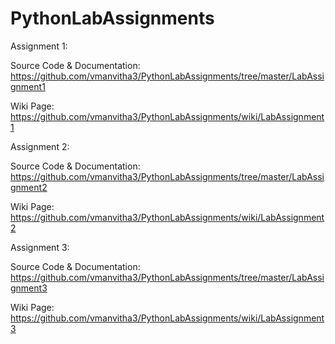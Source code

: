 # PythonLabAssignments

Assignment 1:

Source Code & Documentation: https://github.com/vmanvitha3/PythonLabAssignments/tree/master/LabAssignment1

Wiki Page: https://github.com/vmanvitha3/PythonLabAssignments/wiki/LabAssignment1


Assignment 2:

Source Code & Documentation: https://github.com/vmanvitha3/PythonLabAssignments/tree/master/LabAssignment2

Wiki Page: https://github.com/vmanvitha3/PythonLabAssignments/wiki/LabAssignment2


Assignment 3:

Source Code & Documentation: https://github.com/vmanvitha3/PythonLabAssignments/tree/master/LabAssignment3

Wiki Page: https://github.com/vmanvitha3/PythonLabAssignments/wiki/LabAssignment3
